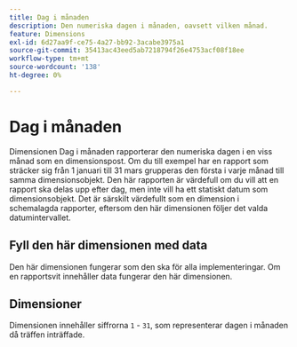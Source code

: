 ```yaml
---
title: Dag i månaden
description: Den numeriska dagen i månaden, oavsett vilken månad.
feature: Dimensions
exl-id: 6d27aa9f-ce75-4a27-bb92-3acabe3975a1
source-git-commit: 35413ac43eed5ab7218794f26e4753acf08f18ee
workflow-type: tm+mt
source-wordcount: '138'
ht-degree: 0%

---
```


# Dag i månaden

Dimensionen Dag i månaden rapporterar den numeriska dagen i en viss månad som en dimensionspost. Om du till exempel har en rapport som sträcker sig från 1 januari till 31 mars grupperas den första i varje månad till samma dimensionsobjekt. Den här rapporten är värdefull om du vill att en rapport ska delas upp efter dag, men inte vill ha ett statiskt datum som dimensionsobjekt. Det är särskilt värdefullt som en dimension i schemalagda rapporter, eftersom den här dimensionen följer det valda datumintervallet.

## Fyll den här dimensionen med data

Den här dimensionen fungerar som den ska för alla implementeringar. Om en rapportsvit innehåller data fungerar den här dimensionen.

## Dimensioner

Dimensionen innehåller siffrorna `1` - `31`, som representerar dagen i månaden då träffen inträffade.
